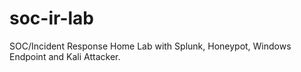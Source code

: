 # soc-ir-lab
SOC/Incident Response Home Lab with Splunk, Honeypot, Windows Endpoint and Kali Attacker.
